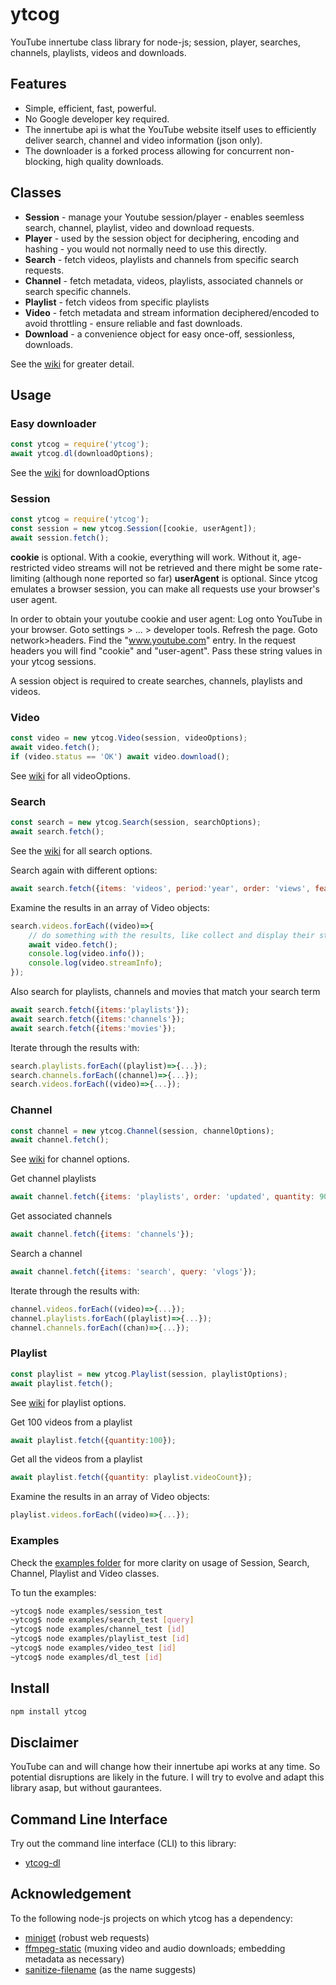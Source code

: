 # ytcog

YouTube innertube class library for node-js; session, player, searches, channels, playlists, videos and downloads.

## Features

* Simple, efficient, fast, powerful. 
* No Google developer key required.  
* The innertube api is what the YouTube website itself uses to efficiently deliver  search, channel and video information (json only).
* The downloader is a forked process allowing for concurrent non-blocking, high quality downloads.

## Classes

* __Session__ - manage your Youtube session/player - enables seemless search, channel, playlist, video and download requests.
* __Player__ - used by the session object for deciphering, encoding and hashing - you would not normally need to use this directly.
* __Search__ - fetch videos, playlists and channels from specific search requests. 
* __Channel__ - fetch metadata, videos, playlists, associated channels or search specific channels. 
* __Playlist__ - fetch videos from specific playlists 
* __Video__ - fetch metadata and stream information deciphered/encoded to avoid throttling - ensure reliable and fast downloads.
* __Download__ - a convenience object for easy once-off, sessionless, downloads.

See the [wiki](https://github.com/gatecrasher777/ytcog/wiki) for greater detail.

## Usage 

### Easy downloader

```js
const ytcog = require('ytcog');
await ytcog.dl(downloadOptions);
```
See the [wiki](https://github.com/gatecrasher777/ytcog/wiki/ytcog-wiki#videodownload-options) for downloadOptions

### Session
```js
const ytcog = require('ytcog');
const session = new ytcog.Session([cookie, userAgent]);
await session.fetch();
```
__cookie__ is optional. With a cookie, everything will work. Without it, age-restricted video streams will not be retrieved and there might be some rate-limiting (although none reported so far)
__userAgent__ is optional. Since ytcog emulates a browser session, you can make all requests use your browser's user agent.  

In order to obtain your youtube cookie and user agent: Log onto YouTube in your browser. Goto settings > ... > developer tools. Refresh the page. Goto network>headers. Find the "www.youtube.com" entry. In the request headers you will find "cookie" and "user-agent". Pass these string values in your ytcog sessions. 

A session object is required to create searches, channels, playlists and videos.

### Video
```js
const video = new ytcog.Video(session, videoOptions);
await video.fetch();
if (video.status == 'OK') await video.download();
```
See [wiki](https://github.com/gatecrasher777/ytcog/wiki/ytcog-wiki#videodownload-options) for all videoOptions.  

### Search
```js
const search = new ytcog.Search(session, searchOptions);
await search.fetch();
```
See the [wiki](https://github.com/gatecrasher777/ytcog/wiki/Search-Options#search-options) for all search options.  

Search again with different options:
```js
await search.fetch({items: 'videos', period:'year', order: 'views', features: 'hd', quantity: 500 });
```

Examine the results in an array of Video objects:
```js
search.videos.forEach((video)=>{
    // do something with the results, like collect and display their streams
    await video.fetch();
    console.log(video.info());
    console.log(video.streamInfo);
});
```

Also search for playlists, channels and movies that match your search term
```js
await search.fetch({items:'playlists'});
await search.fetch({items:'channels'});
await search.fetch({items:'movies'});
```

Iterate through the results with:
```js
search.playlists.forEach((playlist)=>{...});
search.channels.forEach((channel)=>{...});
search.videos.forEach((video)=>{...});
```

### Channel
```js
const channel = new ytcog.Channel(session, channelOptions);
await channel.fetch();
```
See [wiki](https://github.com/gatecrasher777/ytcog/wiki/Channel-Options#channel-options) for channel options.

Get channel playlists 
```js
await channel.fetch({items: 'playlists', order: 'updated', quantity: 90});
```

Get associated channels 
```js
await channel.fetch({items: 'channels'});
```

Search a channel
```js
await channel.fetch({items: 'search', query: 'vlogs'});
```

Iterate through the results with:
```js
channel.videos.forEach((video)=>{...});
channel.playlists.forEach((playlist)=>{...});
channel.channels.forEach((chan)=>{...});
```

### Playlist
```js
const playlist = new ytcog.Playlist(session, playlistOptions);
await playlist.fetch();
```
See [wiki](https://github.com/gatecrasher777/ytcog/wiki/Playlist-Options#playlist-options) for playlist options.

Get 100 videos from a playlist
```js
await playlist.fetch({quantity:100});
```

Get all the videos from a playlist 
```js
await playlist.fetch({quantity: playlist.videoCount});
```

Examine the results in an array of Video objects:
```js
playlist.videos.forEach((video)=>{...});
```

### Examples

Check the [examples folder](https://github.com/gatecrasher777/ytcog/tree/main/examples) for more clarity on usage of Session, Search, Channel, Playlist and Video classes. 

To tun the examples:
```bash
~ytcog$ node examples/session_test
~ytcog$ node examples/search_test [query]
~ytcog$ node examples/channel_test [id]
~ytcog$ node examples/playlist_test [id]
~ytcog$ node examples/video_test [id]
~ytcog$ node examples/dl_test [id]
```

## Install 

```bash
npm install ytcog
```

## Disclaimer 
YouTube can and will change how their innertube api works at any time. So potential disruptions are likely in the future. I will try to evolve and adapt this library asap, but without gaurantees. 

## Command Line Interface
Try out the command line interface (CLI) to this library:

* [ytcog-dl](https://github.com/gatecrasher777/ytcog-dl)

## Acknowledgement 
To the following node-js projects on which ytcog has a dependency:

* [miniget](https://github.com/fent/node-miniget) (robust web requests)
* [ffmpeg-static](https://github.com/eugeneware/ffmpeg-static) (muxing video and audio downloads; embedding metadata as necessary)
* [sanitize-filename](https://github.com/parshap/node-sanitize-filename) (as the name suggests)
